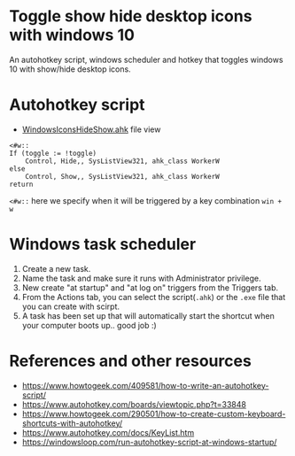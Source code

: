 # Toggle show hide desktop icons with windows 10
An autohotkey script, windows scheduler and hotkey that toggles windows 10 with show/hide desktop icons.

# Autohotkey script
- [WindowsIconsHideShow.ahk](../main/WindowsIconsHideShow.ahk) file view
```
<#w:: 
If (toggle := !toggle)
	Control, Hide,, SysListView321, ahk_class WorkerW
else
	Control, Show,, SysListView321, ahk_class WorkerW
return
```
`<#w::` here we specify when it will be triggered by a key combination `win + w`

# Windows task scheduler

1. Create a new task.
2. Name the task and make sure it runs with Administrator privilege.
3. New create "at startup" and "at log on" triggers from the Triggers tab.
4. From the Actions tab, you can select the script(`.ahk`) or the `.exe` file that you can create with scirpt.
5. A task has been set up that will automatically start the shortcut when your computer boots up.. good job :)


# References and other resources
- https://www.howtogeek.com/409581/how-to-write-an-autohotkey-script/
- https://www.autohotkey.com/boards/viewtopic.php?t=33848
- https://www.howtogeek.com/290501/how-to-create-custom-keyboard-shortcuts-with-autohotkey/
- https://www.autohotkey.com/docs/KeyList.htm
- https://windowsloop.com/run-autohotkey-script-at-windows-startup/
